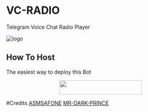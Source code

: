 # VC-RADIO
Telegram Voice Chat Radio Player

![logo](https://telegra.ph/file/887ac377ec6120bae2f0f.jpg)

## How To Host
The easiest way to deploy this Bot
<p align="center"><a href="https://heroku.com/deploy?template=https://github.com/Mr-Dark-Prince/Vc-Radio"> <img src="https://img.shields.io/badge/Deploy%20To%20Heroku-black?style=for-the-badge&logo=heroku" width="220" height="38.45"/></a></p>


#Credits
[ASMSAFONE](https://github.com/AsmSafone/RadioPlayerV2)
[MR-DARK-PRINCE](https://github.com/Mr-dark-prince)
